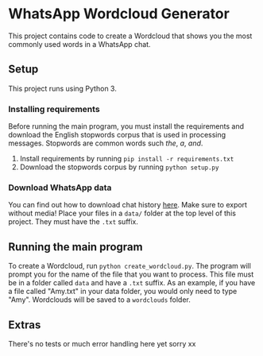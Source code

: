 # WhatsApp Wordcloud Generator

This project contains code to create a Wordcloud that shows you the most commonly used words in a WhatsApp chat.

## Setup

This project runs using Python 3.

### Installing requirements

Before running the main program, you must install the requirements and download the English stopwords corpus that is used in processing messages. Stopwords are common words such _the_, _a_, _and_.

1. Install requirements by running `pip install -r requirements.txt`
2. Download the stopwords corpus by running `python setup.py`

### Download WhatsApp data

You can find out how to download chat history [here](https://faq.whatsapp.com/196737011380816). Make sure to export without media! Place your files in a `data/` folder at the top level of this project. They must have the `.txt` suffix.

## Running the main program

To create a Wordcloud, run `python create_wordcloud.py`. The program will prompt you for the name of the file that you want to process. This file must be in a folder called `data` and have a `.txt` suffix. As an example, if you have a file called "Amy.txt" in your data folder, you would only need to type "Amy".
Wordclouds will be saved to a `wordclouds` folder.

## Extras

There's no tests or much error handling here yet sorry xx
